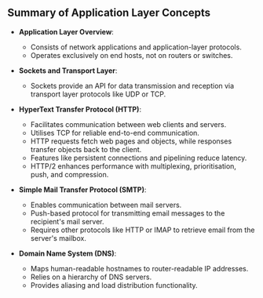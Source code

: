 ## Summary of Application Layer Concepts

- **Application Layer Overview**:
  - Consists of network applications and application-layer protocols.
  - Operates exclusively on end hosts, not on routers or switches.

- **Sockets and Transport Layer**:
  - Sockets provide an API for data transmission and reception via transport layer protocols like UDP or TCP.

- **HyperText Transfer Protocol (HTTP)**:
  - Facilitates communication between web clients and servers.
  - Utilises TCP for reliable end-to-end communication.
  - HTTP requests fetch web pages and objects, while responses transfer objects back to the client.
  - Features like persistent connections and pipelining reduce latency.
  - HTTP/2 enhances performance with multiplexing, prioritisation, push, and compression.

- **Simple Mail Transfer Protocol (SMTP)**:
  - Enables communication between mail servers.
  - Push-based protocol for transmitting email messages to the recipient's mail server.
  - Requires other protocols like HTTP or IMAP to retrieve email from the server's mailbox.

- **Domain Name System (DNS)**:
  - Maps human-readable hostnames to router-readable IP addresses.
  - Relies on a hierarchy of DNS servers.
  - Provides aliasing and load distribution functionality.